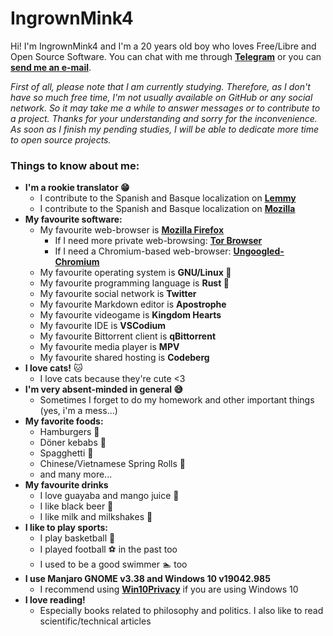 # IngrownMink4
Hi! I'm IngrownMink4 and I'm a 20 years old boy who loves Free/Libre and Open Source Software. You can chat with me through **[Telegram](https://t.me/IngrownMink4)** or you can **[send me an e-mail](mailto:sergiovg01@outlook.com)**.


*First of all, please note that I am currently studying. Therefore, as I don't have so much free time, I'm not usually available on GitHub or any social network. So it may take me a while to answer messages or to contribute to a project. Thanks for your understanding and sorry for the inconvenience. As soon as I finish my pending studies, I will be able to dedicate more time to open source projects.*


### Things to know about me:
* **I'm a rookie translator 😁**
  * I contribute to the Spanish and Basque localization on **[Lemmy](https://github.com/LemmyNet/lemmy)**
  * I contribute to the Spanish and Basque localization on **[Mozilla](https://github.com/mozilla)**
* **My favourite software:**
  *  My favourite web-browser is **[Mozilla Firefox](https://mozilla.org/firefox/new)**
     + If I need more private web-browsing: **[Tor Browser](https://torproject.org/download)**
     + If I need a Chromium-based web-browser: **[Ungoogled-Chromium](https://ungoogled-software.github.io/)**
  * My favourite operating system is **GNU/Linux 🐧**
  * My favourite programming language is **Rust 🦀** 
  * My favourite social network is **Twitter**
  * My favourite Markdown editor is **Apostrophe** 
  * My favourite videogame is **Kingdom Hearts**
  * My favourite IDE is **VSCodium** 
  * My favourite Bittorrent client is **qBittorrent**
  * My favourite media player is **MPV**
  * My favourite shared hosting is **Codeberg**
* **I love cats!** 🐱
  * I love cats because they're cute <3
* **I'm very absent-minded in general 😅**
  * Sometimes I forget to do my homework and other important things (yes, i'm a mess...)
* **My favorite foods:**
  * Hamburgers 🍔
  * Döner kebabs 🥙
  * Spagghetti 🍝
  * Chinese/Vietnamese Spring Rolls 🥢
  * and many more...
* **My favourite drinks**
  * I love guayaba and mango juice 🥭
  * I like black beer 🍻
  * I like milk and milkshakes 🥛 
* **I like to play sports:**
  * I play basketball 🏀
  * I played football ⚽ in the past too
  * I used to be a good swimmer 🏊 too
* **I use Manjaro GNOME v3.38 and Windows 10 v19042.985**
  * I recommend using **[Win10Privacy](https://www.w10privacy.de/english-home/)** if you are using Windows 10
* **I love reading!**
  * Especially books related to philosophy and politics. I also like to read scientific/technical articles 

